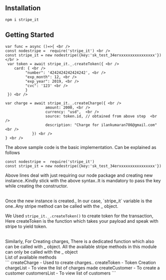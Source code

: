 ## Installation

`npm i stripe_it`

## Getting Started
```
var func = async ()=>{ <br />
const nodestripe =  require('stripe_it') <br />
const stripe_it = new nodestripe({key:'sk_test_34erxxxxxxxxxxxxxxxx'}) </br >
 var token = await stripe_it._.createToken({ <br />
    card: { <br />
         "number": '4242424242424242', <br />
         "exp_month": 12, <br />
         "exp_year": 2019, <br />
         "cvc": '123' <br />
         }
 }) <br />

var charge = await stripe_it._.createCharge({ <br />
                  amount: 2000, <br />
                  currency: "usd",  <br />
                  source: token.id, // obtained from above step  <br />
                  description: "Charge for ilankumaran786@gmail.com" <br />
            }) <br />
} <br />
```

The above sample code is the basic implementation. Can be explained as follows <br />

```
const nodestripe =  require('stripe_it')
const stripe_it = new nodestripe({key:'sk_test_34erxxxxxxxxxxxxxxxx'})
```
Above lines deal with just requiring our node package and creating new instance..Kindly stick with the above syntax..It is mandatory to pass the key while creating the constructor.

<br />
Once the new instance is created., In our case, `stripe_it` variable is the one..Any stripe method can be called with the _ object.
<br />

We Used `stripe_it._.createToken()` to create token for the transaction, Here createToken is the function which takes your payload and speak with stripe to yield token. 

<br />
Similarly, For Creating charges, There is a dedicated function which also can be called with _ object. All the available stripe methods in this module can only be called with the _ object

<br />
List of available methods <br />
```
createCharge - Used to create charges..
createToken -  Token Creation 
chargeList - To view the list of charges made
createCustomer - To create a customer
customersList - To view list of customers
```